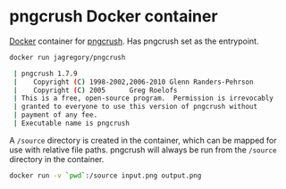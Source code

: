 # pngcrush Docker container

[Docker](https://www.docker.io/) container for [pngcrush](http://pmt.sourceforge.net/pngcrush/). Has pngcrush set as the entrypoint.

```sh
docker run jagregory/pngcrush

 | pngcrush 1.7.9
 |    Copyright (C) 1998-2002,2006-2010 Glenn Randers-Pehrson
 |    Copyright (C) 2005      Greg Roelofs
 | This is a free, open-source program.  Permission is irrevocably
 | granted to everyone to use this version of pngcrush without
 | payment of any fee.
 | Executable name is pngcrush
```

A `/source` directory is created in the container, which can be mapped for use with relative file paths. pngcrush will always be run from the `/source` directory in the container.

```sh
docker run -v `pwd`:/source input.png output.png
```
